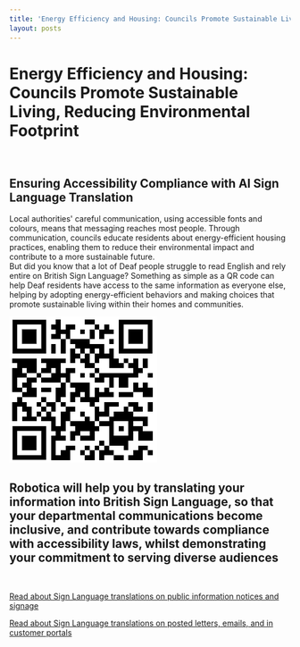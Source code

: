 ```yaml
---
title: 'Energy Efficiency and Housing: Councils Promote Sustainable Living, Reducing Environmental Footprint'
layout: posts
---
```


# Energy Efficiency and Housing: Councils Promote Sustainable Living, Reducing Environmental Footprint

![]()

## Ensuring Accessibility Compliance with AI Sign Language Translation

Local authorities' careful communication, using accessible fonts and colours, means that messaging reaches most people.  Through communication, councils educate residents about energy-efficient housing practices, enabling them to reduce their environmental impact and contribute to a more sustainable future.  
But did you know that a lot of Deaf people struggle to read English and rely entire on British Sign Language?
Something as simple as a QR code can help Deaf residents have access to the same information as everyone else, helping by adopting energy-efficient behaviors and making choices that promote sustainable living within their homes and communities.

![QR Code](/posts/images/qr-contact.png)

## Robotica will help you by translating your information into British Sign Language, so that your departmental communications become inclusive, and contribute towards compliance with accessibility laws, whilst demonstrating your commitment to serving diverse audiences

<br/>

[Read about Sign Language translations on public information notices and signage](/solutions/gazette)

[Read about Sign Language translations on posted letters, emails, and in customer portals](/solutions/correspondent)
